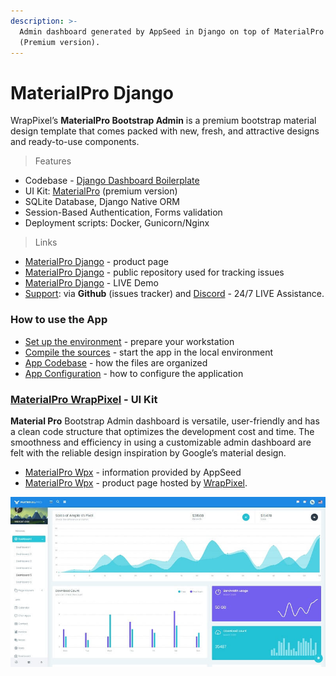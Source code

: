 ```yaml
---
description: >-
  Admin dashboard generated by AppSeed in Django on top of MaterialPro design
  (Premium version).
---
```


# MaterialPro Django

WrapPixel’s **MaterialPro Bootstrap Admin** is a premium bootstrap material design template that comes packed with new, fresh, and attractive designs and ready-to-use components. 

> Features

* Codebase - [Django Dashboard Boilerplate](../../boilerplate-code/django-dashboard.md)
* UI Kit: [MaterialPro](../../content/bootstrap-template/materialpro-wpx.md) \(premium version\) 
* SQLite Database, Django Native ORM
* Session-Based Authentication, Forms validation
* Deployment scripts: Docker, Gunicorn/Nginx 

> Links

* [MaterialPro Django](https://appseed.us/admin-dashboards/django-material-dashboard-wpx-pro) - product page
* [MaterialPro Django](https://github.com/app-generator/django-material-wpx-pro) - public repository used for tracking issues  
* [MaterialPro Django](https://django-material-wpx-pro.appseed-srv1.com/) - LIVE Demo
* [Support](https://appseed.us/support):  via **Github** \(issues tracker\) and [Discord](https://discord.gg/fZC6hup) - 24/7 LIVE Assistance. 



### How to use the App

* [Set up the environment](../../boilerplate-code/django-dashboard.md#environment-1) - prepare your workstation
* [Compile the sources](../../boilerplate-code/django-dashboard.md#build-the-app-1) - start the app in the local environment
* [App Codebase](../../boilerplate-code/django-dashboard.md#app-codebase) - how the files are organized
* [App Configuration](../../boilerplate-code/django-dashboard.md#app-configuration) - how to configure the application



### [MaterialPro WrapPixel](../../content/bootstrap-template/materialpro-wpx.md) - UI Kit

**Material Pro** Bootstrap Admin dashboard is versatile, user-friendly and has a clean code structure that optimizes the development cost and time. The smoothness and efficiency in using a customizable admin dashboard are felt with the reliable design inspiration by Google’s material design.

* [MaterialPro Wpx](../../content/bootstrap-template/materialpro-wpx.md) - information provided by AppSeed
* [MaterialPro Wpx](https://bit.ly/2NRHoFb) - product page hosted by [WrapPixel](../../content/partners/wrappixel.md). 

![MaterialPro - Premium Bootstrap Template.](../../.gitbook/assets/docs-cover-materialpro-wpx.jpg)

